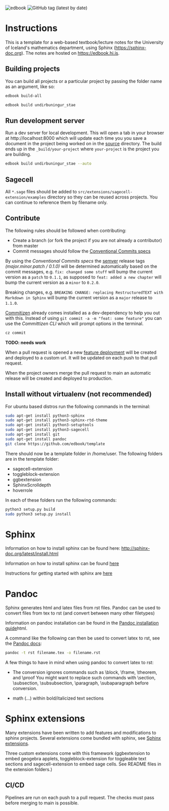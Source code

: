 ![edbook](https://github.com/edbook/haskoli-islands/actions/workflows/push.yml/badge.svg)
![GitHub tag (latest by date)](https://img.shields.io/github/v/tag/edbook/haskoli-islands?label=version)

# Instructions

This is a template for a web-based textbook/lecture notes for the University of Iceland's mathematics department, using Sphinx (https://sphinx-doc.org). The notes are hosted on https://edbook.hi.is.

## Building projects

You can build all projects or a particular project by passing the folder name as an argument, like so:

```bash
edbook build-all
```


```bash
edbook build undirbuningur_stae
```

## Run development server

Run a dev server for local development. This will open a tab in your browser at http://localhost:8000 which will update each time you you save a document in the project being worked on in the [source](src/projects) directory. The build ends up in the `_build/your-project` where `your-project` is the project you are building.

```bash
edbook build undirbuningur_stae --auto

```

## Sagecell

All `*.sage` files should be added to `src/extensions/sagecell-extension/examples` directory so they can be reused across projects. You can continue to reference them by filename only.

## Contribute

The following rules should be followed when contributing:

- Create a branch (or fork the project if you are not already a contributor) from master
- Commit messages should follow the [Conventional Commits specs](https://www.conventionalcommits.org)

By using the _Conventional Commits specs_ the [semver](https://semver.org/) release tags _(major.minor.patch / 0.1.0)_ will be determined automatically based on the commit messages, e.g. `fix: changed some stuff` will bump the current version as a `patch` to `0.1.1`, as supposed to `feat: added a new chapter` will bump the current version as a `minor` to `0.2.0`.

Breaking changes, e.g. `BREAKING CHANGE: replacing RestructuredTEXT with Markdown in Sphinx` will bump the current version as a `major` release to `1.1.0`.

[Commitizen](https://commitizen-tools.github.io/commitizen/) already comes installed as a dev-dependency to help you out with this. Instead of using `git commit -a -m "feat: some feature"` you can use the _Committizen CLI_ which will prompt options in the terminal.

```sh
cz commit
```

**TODO: needs work**

When a pull request is opened a new [feature deployment](https://github.com/edbook/haskoli-islands/deployments) will be created and deployed to a custom url. It will be updated on each push to that pull request.

When the project owners merge the pull request to main an automatic release will be created and deployed to production.

## Install without virtualenv (not recommended)

For ubuntu based distros run the following commands in the terminal:

```bash
sudo apt-get install python3-sphinx
sudo apt-get install python3-sphinx-rtd-theme
sudo apt-get install python3-setuptools
sudo apt-get install python3-sagecell
sudo apt-get install git
sudo apt-get install pandoc
git clone https://github.com/edbook/template
```

There should now be a template folder in /home/user. The following folders are in the template folder:

- sagecell-extension
- toggleblock-extension
- ggbextension
- SphinxScrolldepth
- hoverrole

In each of these folders run the following commands:

```bash
python3 setup.py build
sudo python3 setup.py install
```

# Sphinx

Information on how to install sphinx can be found here: http://sphinx-doc.org/latest/install.html

Information on how to install sphinx can be found [here](http://sphinx-doc.org/latest/install.html)

Instructions for getting started with sphinx are [here](http://sphinx-doc.org/latest/tutorial.html)

# Pandoc

Sphinx generates html and latex files from rst files.
Pandoc can be used to convert files from tex to rst (and convert between many other filetypes)

Information on pandoc installation can be found in the [Pandoc installation guide](http://pandoc.org/installing.)html.

A command like the following can then be used to convert latex to rst, see the [Pandoc docs](http://pandoc.org):

```bash
pandoc -t rst filename.tex -o filename.rst
```

A few things to have in mind when using pandoc to convert latex to rst:

- The conversion ignores commands such as \block, \frame, \theorem, and \proof
  You might want to replace such commands with \section, \subsection, \subsubsection, \paragraph, \subaparagraph before conversion.

- math ($...$) within bold/italicized text sections

# Sphinx extensions

Many extensions have been written to add features and modifications to sphinx projects.
Several extensions come bundled with sphinx, see [Sphinx extensions](http://sphinx-doc.org/extensions.html).

Three custom extensions come with this framework (ggbextension to embed geogebra applets, toggleblock-extension for toggleable text sections and sagecell-extension to embed sage cells. See README files in the extension folders.)

## CI/CD

Pipelines are run on each push to a pull request. The checks must pass before merging to main is possible.
